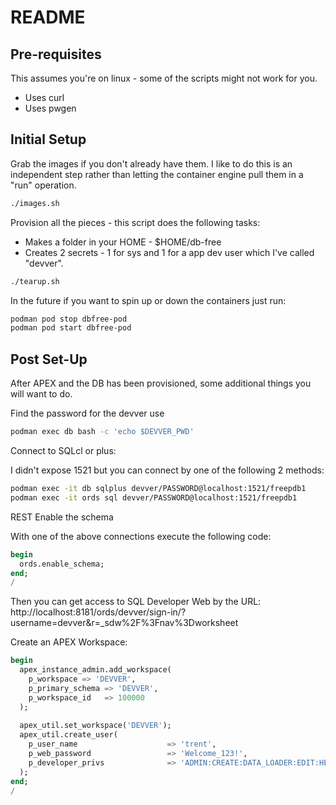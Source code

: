 # README

## Pre-requisites

This assumes you're on linux - some of the scripts might not work for you.

* Uses curl
* Uses pwgen

## Initial Setup

Grab the images if you don't already have them. I like to do this is an independent
step rather than letting the container engine pull them in a "run" operation.

```sh
./images.sh
```

Provision all the pieces - this script does the following tasks:

* Makes a folder in your HOME - $HOME/db-free
* Creates 2 secrets - 1 for sys and 1 for a app dev user which I've called "devver".

```sh
./tearup.sh
```

In the future if you want to spin up or down the containers just run:

```sh
podman pod stop dbfree-pod 
podman pod start dbfree-pod 
```

## Post Set-Up

After APEX and the DB has been provisioned, some additional things you will want to do.

Find the password for the devver use

```sh
podman exec db bash -c 'echo $DEVVER_PWD'
```

Connect to SQLcl or plus:

I didn't expose 1521 but you can connect by one of the following 2 methods:

```sh
podman exec -it db sqlplus devver/PASSWORD@localhost:1521/freepdb1
podman exec -it ords sql devver/PASSWORD@localhost:1521/freepdb1
```

REST Enable the schema

With one of the above connections execute the following code:

```sql
begin
  ords.enable_schema;
end;
/
```

Then you can get access to SQL Developer Web by the URL: http://localhost:8181/ords/devver/sign-in/?username=devver&r=_sdw%2F%3Fnav%3Dworksheet

Create an APEX Workspace:

```sql
begin 
  apex_instance_admin.add_workspace(
    p_workspace => 'DEVVER',
    p_primary_schema => 'DEVVER',
    p_workspace_id   => 100000
  );
    
  apex_util.set_workspace('DEVVER');
  apex_util.create_user(
    p_user_name                    => 'trent',
    p_web_password                 => 'Welcome_123!',
    p_developer_privs              => 'ADMIN:CREATE:DATA_LOADER:EDIT:HELP:MONITOR:SQL'
  );
end;
/
```
